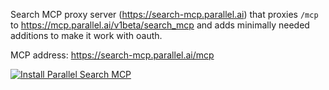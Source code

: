 Search MCP proxy server (https://search-mcp.parallel.ai) that proxies `/mcp` to https://mcp.parallel.ai/v1beta/search_mcp and adds minimally needed additions to make it work with oauth.

MCP address: https://search-mcp.parallel.ai/mcp

[![Install Parallel Search MCP](https://img.shields.io/badge/Install_MCP-Parallel%20Search%20MCP-black?style=for-the-badge)](https://installthismcp.com/Parallel%20Search%20MCP?url=https%3A%2F%2Fsearch-mcp.parallel.ai%2Fmcp)

